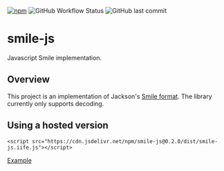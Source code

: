 [![npm](https://img.shields.io/npm/v/smile-js)](https://www.npmjs.com/package/smile-js)
![GitHub Workflow Status](https://img.shields.io/github/actions/workflow/status/ngyewch/smile-js/CI.yml)
![GitHub last commit](https://img.shields.io/github/last-commit/ngyewch/smile-js)

# smile-js

Javascript Smile implementation.

## Overview

This project is an implementation of Jackson's [Smile format](https://github.com/FasterXML/smile-format-specification/blob/master/smile-specification.md). The library currently only supports decoding.

## Using a hosted version

```
<script src="https://cdn.jsdelivr.net/npm/smile-js@0.2.0/dist/smile-js.iife.js"></script>
```

[Example](https://github.com/ngyewch/smile-js/blob/master/src/test/test.html)
